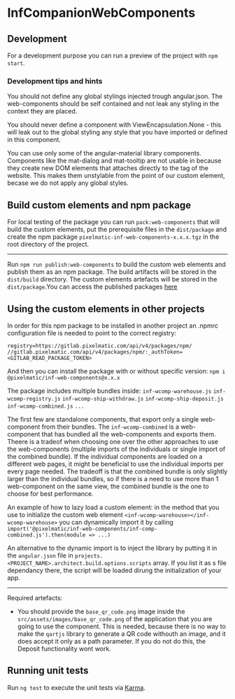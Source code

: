 # InfCompanionWebComponents

## Development

For a development purpose you can run a preview of the project with `npm start`.

### Development tips and hints

You should not define any global stylings injected trough angular.json. The web-components should be self contained and not leak any styling in the context they are placed.

You should never define a component with ViewEncapsulation.None - this will leak out to the global styling any style that you have imported or defined in this component.

You can use only some of the angular-material library components. Components like the mat-dialog and mat-tooltip are not usable in because they create new DOM elements that attaches directly to the <body> tag of the website. This makes them unstylable from the point of our custom element, becase we do not apply any global styles.

## Build custom elements and npm package

For local testing of the package you can run `pack:web-components` that will build the custom elements, put the prerequisite files in the `dist/package` and create the npm package `pixelmatic-inf-web-components-x.x.x.tgz` in the root directory of the project.

---

Run `npm run publish:web-components` to build the custom web elements and publish them as an npm package. The build artifacts will be stored in the `dist/build` directory. The custom elements artefacts will be stored in the `dist/package`.You can access the published packages [here](https://gitlab.pixelmatic.com/pixelmatic/infinite-fleet/web/inf-companion-web-components/-/packages)

## Using the custom elements in other projects

In order for this npm package to be installed in another project an .npmrc configuration file is needed to point to the correct registry:

```
registry=https://gitlab.pixelmatic.com/api/v4/packages/npm/
//gitlab.pixelmatic.com/api/v4/packages/npm/:_authToken=<GITLAB_READ_PACKAGE_TOKEN>
```

And then you can install the package with or without specific version: `npm i @pixelmatic/inf-web-components@x.x.x`

The package includes multiple bundles inside:
`inf-wcomp-warehouse.js`
`inf-wcomp-registry.js`
`inf-wcomp-ship-withdraw.js`
`inf-wcomp-ship-deposit.js`
`inf-wcomp-combined.js`
`...`

The first few are standalone components, that export only a single web-component from their bundles. The `inf-wcomp-combined` is a web-component that has bundled all the web-components and exports them.
Theere is a tradeof when choosing one over the other approaches to use the web-components (multiple imports of the individuals or single import of the combined bundle).
If the individual components are loaded on a different web pages, it might be beneficial to use the individual imports per every page needed.
The tradeoff is that the combined bundle is only slightly larger than the individual bundles, so if there is a need to use more than 1 web-component on the same view, the combined bundle is the one to choose for best performance.

An example of how to lazy load a custom element: in the method that you use to initialize the custom web element `<inf-wcomp-warehouse></inf-wcomp-warehouse>` you can dynamically import it by calling `import('@pixelmatic/inf-web-components/inf-comp-combined.js').then(module => ...)`

An alternative to the dynamic import is to inject the library by putting it in the `angular.json` file in `projects.<PROJECT_NAME>.architect.build.options.scripts` array. If you list it as s file dependancy there, the script will be loaded dirung the initialization of your app.

---

Required artefacts:

- You should provide the `base_qr_code.png` image inside the `src/assets/images/base_qr_code.png` of the application that you are going to use the component. This is needed, because there is no way to make the `qartjs` library to generate a QR code withouth an image, and it does accept it only as a path parameter. If you do not do this, the Deposit functionality wont work.

## Running unit tests

Run `ng test` to execute the unit tests via [Karma](https://karma-runner.github.io).
